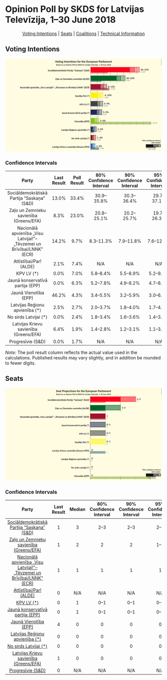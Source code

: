 # Opinion Poll by SKDS for Latvijas Televīzija, 1–30 June 2018

<p align="center"><a href="#voting-intentions">Voting Intentions</a> | <a href="#seats">Seats</a> | <a href="#coalitions">Coalitions</a> | <a href="#technical-information">Technical Information</a></p>

## Voting Intentions

![Graph with voting intentions not yet produced](2018-06-30-SKDS.png "Voting Intentions")

### Confidence Intervals

| Party | Last Result | Poll Result | 80% Confidence Interval | 90% Confidence Interval | 95% Confidence Interval | 99% Confidence Interval |
|:-----:|:-----------:|:-----------:|:-----------------------:|:-----------------------:|:-----------------------:|:-----------------------:|
| Sociāldemokrātiskā Partija “Saskaņa” (S&D) | 13.0% | 33.4% | 30.9–35.8% |30.3–36.4% |29.7–37.1% |28.6–38.3% |
| Zaļo un Zemnieku savienība (Greens/EFA) | 8.3% | 23.0% | 20.8–25.1% |20.2–25.7% |19.7–26.3% |18.8–27.4% |
| Nacionālā apvienība „Visu Latvijai!”–„Tēvzemei un Brīvībai/LNNK” (ECR) | 14.2% | 9.7% | 8.3–11.3% |7.9–11.8% |7.6–12.2% |7.0–13.1% |
| Attīstībai/Par! (ALDE) | 2.1% | 7.4% | N/A |N/A |N/A |N/A |
| KPV LV (*) | 0.0% | 7.0% | 5.8–8.4% |5.5–8.9% |5.2–9.2% |4.7–10.0% |
| Jaunā konservatīvā partija (EPP) | 0.0% | 6.3% | 5.2–7.8% |4.9–8.2% |4.7–8.5% |4.2–9.3% |
| Jaunā Vienotība (EPP) | 46.2% | 4.3% | 3.4–5.5% |3.2–5.9% |3.0–6.2% |2.6–6.8% |
| Latvijas Reģionu apvienība (*) | 2.5% | 2.7% | 2.0–3.7% |1.8–4.0% |1.7–4.3% |1.4–4.8% |
| No sirds Latvijai (*) | 0.0% | 2.4% | 1.8–3.4% |1.6–3.6% |1.4–3.9% |1.2–4.4% |
| Latvijas Krievu savienība (Greens/EFA) | 6.4% | 1.9% | 1.4–2.8% |1.2–3.1% |1.1–3.3% |0.9–3.8% |
| Progresīvie (S&D) | 0.0% | 1.7% | N/A |N/A |N/A |N/A |

*Note:* The poll result column reflects the actual value used in the calculations. Published results may vary slightly, and in addition be rounded to fewer digits.

## Seats

![Graph with seats not yet produced](2018-06-30-SKDS-seats.png "Seats")

### Confidence Intervals

| Party | Last Result | Median | 80% Confidence Interval | 90% Confidence Interval | 95% Confidence Interval | 99% Confidence Interval |
|:-----:|:-----------:|:------:|:-----------------------:|:-----------------------:|:-----------------------:|:-----------------------:|
| <a href="#sociāldemokrātiskā-partija-“saskaņa”-(s&d)">Sociāldemokrātiskā Partija “Saskaņa” (S&D)</a> | 1 | 3 | 2–3 |2–3 |2–3 |2–3 |
| <a href="#zaļo-un-zemnieku-savienība-(greens/efa)">Zaļo un Zemnieku savienība (Greens/EFA)</a> | 1 | 2 | 2 |2 |1–2 |1–2 |
| <a href="#nacionālā-apvienība-„visu-latvijai!”–„tēvzemei-un-brīvībai/lnnk”-(ecr)">Nacionālā apvienība „Visu Latvijai!”–„Tēvzemei un Brīvībai/LNNK” (ECR)</a> | 1 | 1 | 1 |1 |1 |1 |
| <a href="#attīstībai/par!-(alde)">Attīstībai/Par! (ALDE)</a> | 0 | N/A | N/A |N/A |N/A |N/A |
| <a href="#kpv-lv-(*)">KPV LV (*)</a> | 0 | 1 | 0–1 |0–1 |0–1 |0–1 |
| <a href="#jaunā-konservatīvā-partija-(epp)">Jaunā konservatīvā partija (EPP)</a> | 0 | 1 | 0–1 |0–1 |0–1 |0–1 |
| <a href="#jaunā-vienotība-(epp)">Jaunā Vienotība (EPP)</a> | 4 | 0 | 0 |0 |0 |0–1 |
| <a href="#latvijas-reģionu-apvienība-(*)">Latvijas Reģionu apvienība (*)</a> | 0 | 0 | 0 |0 |0 |0 |
| <a href="#no-sirds-latvijai-(*)">No sirds Latvijai (*)</a> | 0 | 0 | 0 |0 |0 |0 |
| <a href="#latvijas-krievu-savienība-(greens/efa)">Latvijas Krievu savienība (Greens/EFA)</a> | 1 | 0 | 0 |0 |0 |0 |
| <a href="#progresīvie-(s&d)">Progresīvie (S&D)</a> | 0 | N/A | N/A |N/A |N/A |N/A |

